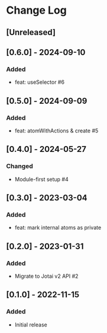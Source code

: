 # Change Log

## [Unreleased]

## [0.6.0] - 2024-09-10

### Added

- feat: useSelector #6

## [0.5.0] - 2024-09-09

### Added

- feat: atomWithActions & create #5

## [0.4.0] - 2024-05-27

### Changed

- Module-first setup #4

## [0.3.0] - 2023-03-04

### Added

- feat: mark internal atoms as private

## [0.2.0] - 2023-01-31

### Added

- Migrate to Jotai v2 API #2

## [0.1.0] - 2022-11-15

### Added

- Initial release

